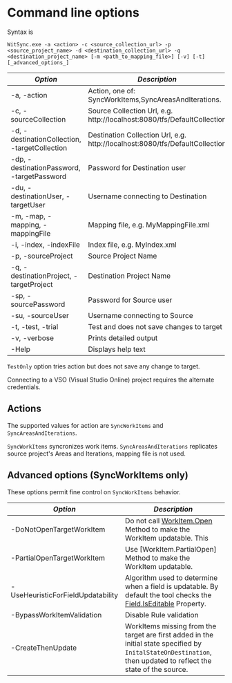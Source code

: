 # Command line options

Syntax is
```Batchfile
WitSync.exe -a <action> -c <source_collection_url> -p <source_project_name> -d <destination_collection_url> -q <destination_project_name> [-m <path_to_mapping_file>] [-v] [-t] [_advanced_options_]
```

_Option_                                        | _Description_
------------------------------------------------|--------------------------------
  -a, -action                                   | Action, one of: SyncWorkItems,SyncAreasAndIterations.
  -c, -sourceCollection                         | Source Collection Url, e.g. http://localhost:8080/tfs/DefaultCollection
  -d, -destinationCollection, -targetCollection | Destination Collection Url, e.g. http://localhost:8080/tfs/DefaultCollection
  -dp, -destinationPassword, -targetPassword    | Password for Destination user
  -du, -destinationUser, -targetUser            | Username connecting to Destination
  -m, -map, -mapping, -mappingFile              | Mapping file, e.g. MyMappingFile.xml
  -i, -index, -indexFile                        | Index file, e.g. MyIndex.xml
  -p, -sourceProject                            | Source Project Name
  -q, -destinationProject, -targetProject       | Destination Project Name
  -sp, -sourcePassword                          | Password for Source user
  -su, -sourceUser                              | Username connecting to Source
  -t, -test, -trial                             | Test and does not save changes to target
  -v, -verbose                                  | Prints detailed output
  -Help                                         | Displays help text

`TestOnly` option tries action but does not save any change to target.

Connecting to a VSO (Visual Studio Online) project requires the alternate credentials.


## Actions

The supported values for action are `SyncWorkItems` and `SyncAreasAndIterations`.

`SyncWorkItems` syncronizes work items.
`SyncAreasAndIterations` replicates source project's Areas and Iterations, mapping file is not used.


## Advanced options (SyncWorkItems only)

These options permit fine control on `SyncWorkItems` behavior.

_Option_                               | _Description_
---------------------------------------|--------------------------------
   -DoNotOpenTargetWorkItem            |   Do not call [WorkItem.Open](http://msdn.microsoft.com/en-us/library/microsoft.teamfoundation.workitemtracking.client.workitem.open.aspx) Method to make the WorkItem updatable. This 
   -PartialOpenTargetWorkItem          |   Use [WorkItem.PartialOpen] Method to make the WorkItem updatable.
   -UseHeuristicForFieldUpdatability   |   Algorithm used to determine when a field is updatable. By default the tool checks the [Field.IsEditable](http://msdn.microsoft.com/en-us/library/microsoft.teamfoundation.workitemtracking.client.field.iseditable.aspx) Property.
   -BypassWorkItemValidation           |   Disable Rule validation
   -CreateThenUpdate                   |   WorkItems missing from the target are first added in the initial state specified by `InitalStateOnDestination`, then updated to reflect the state of the source.
